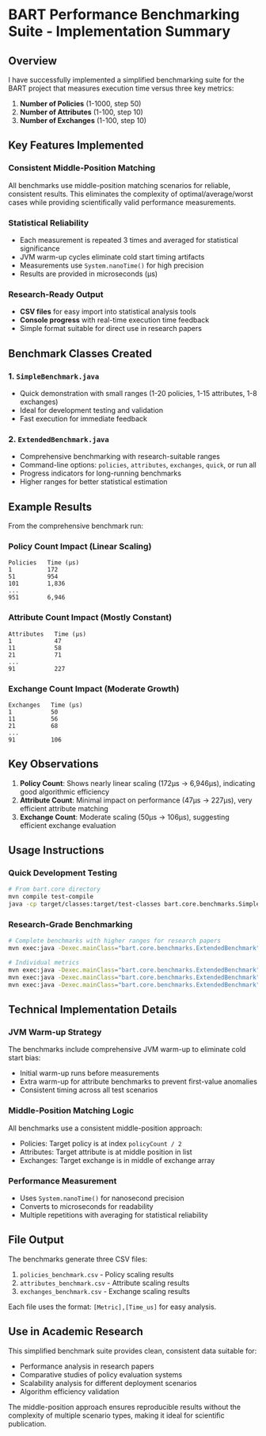 # BART Performance Benchmarking Suite - Implementation Summary

## Overview

I have successfully implemented a simplified benchmarking suite for the BART project that measures execution time versus three key metrics:

1. **Number of Policies** (1-1000, step 50)
2. **Number of Attributes** (1-100, step 10) 
3. **Number of Exchanges** (1-100, step 10)

## Key Features Implemented

### Consistent Middle-Position Matching

All benchmarks use middle-position matching scenarios for reliable, consistent results. This eliminates the complexity of optimal/average/worst cases while providing scientifically valid performance measurements.

### Statistical Reliability

- Each measurement is repeated 3 times and averaged for statistical significance
- JVM warm-up cycles eliminate cold start timing artifacts
- Measurements use `System.nanoTime()` for high precision
- Results are provided in microseconds (μs)

### Research-Ready Output

- **CSV files** for easy import into statistical analysis tools
- **Console progress** with real-time execution time feedback
- Simple format suitable for direct use in research papers

## Benchmark Classes Created

### 1. `SimpleBenchmark.java`

- Quick demonstration with small ranges (1-20 policies, 1-15 attributes, 1-8 exchanges)
- Ideal for development testing and validation
- Fast execution for immediate feedback

### 2. `ExtendedBenchmark.java`

- Comprehensive benchmarking with research-suitable ranges
- Command-line options: `policies`, `attributes`, `exchanges`, `quick`, or run all
- Progress indicators for long-running benchmarks
- Higher ranges for better statistical estimation

## Example Results

From the comprehensive benchmark run:

### Policy Count Impact (Linear Scaling)

```text
Policies   Time (μs)
1          172
51         954
101        1,836
...
951        6,946
```

### Attribute Count Impact (Mostly Constant)

```text
Attributes   Time (μs)
1            47
11           58
21           71
...
91           227
```

### Exchange Count Impact (Moderate Growth)

```text
Exchanges   Time (μs)
1           50
11          56
21          68
...
91          106
```

## Key Observations

1. **Policy Count**: Shows nearly linear scaling (172μs → 6,946μs), indicating good algorithmic efficiency
2. **Attribute Count**: Minimal impact on performance (47μs → 227μs), very efficient attribute matching
3. **Exchange Count**: Moderate scaling (50μs → 106μs), suggesting efficient exchange evaluation

## Usage Instructions

### Quick Development Testing

```bash
# From bart.core directory
mvn compile test-compile
java -cp target/classes:target/test-classes bart.core.benchmarks.SimpleBenchmark
```

### Research-Grade Benchmarking

```bash
# Complete benchmarks with higher ranges for research papers
mvn exec:java -Dexec.mainClass="bart.core.benchmarks.ExtendedBenchmark" -Dexec.classpathScope=test

# Individual metrics
mvn exec:java -Dexec.mainClass="bart.core.benchmarks.ExtendedBenchmark" -Dexec.args="policies" -Dexec.classpathScope=test
mvn exec:java -Dexec.mainClass="bart.core.benchmarks.ExtendedBenchmark" -Dexec.args="attributes" -Dexec.classpathScope=test
mvn exec:java -Dexec.mainClass="bart.core.benchmarks.ExtendedBenchmark" -Dexec.args="exchanges" -Dexec.classpathScope=test
```

## Technical Implementation Details

### JVM Warm-up Strategy

The benchmarks include comprehensive JVM warm-up to eliminate cold start bias:

- Initial warm-up runs before measurements
- Extra warm-up for attribute benchmarks to prevent first-value anomalies
- Consistent timing across all test scenarios

### Middle-Position Matching Logic

All benchmarks use a consistent middle-position approach:

- Policies: Target policy is at index `policyCount / 2`
- Attributes: Target attribute is at middle position in list
- Exchanges: Target exchange is in middle of exchange array

### Performance Measurement

- Uses `System.nanoTime()` for nanosecond precision
- Converts to microseconds for readability
- Multiple repetitions with averaging for statistical reliability

## File Output

The benchmarks generate three CSV files:

1. `policies_benchmark.csv` - Policy scaling results
2. `attributes_benchmark.csv` - Attribute scaling results  
3. `exchanges_benchmark.csv` - Exchange scaling results

Each file uses the format: `[Metric],[Time_us]` for easy analysis.

## Use in Academic Research

This simplified benchmark suite provides clean, consistent data suitable for:

- Performance analysis in research papers
- Comparative studies of policy evaluation systems
- Scalability analysis for different deployment scenarios
- Algorithm efficiency validation

The middle-position approach ensures reproducible results without the complexity of multiple scenario types, making it ideal for scientific publication.
